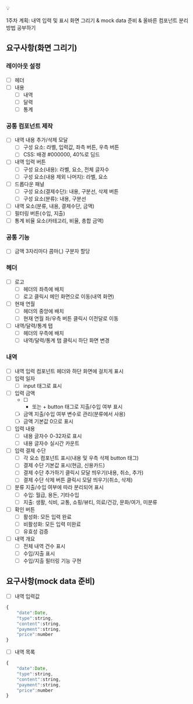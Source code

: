 <aside>
💡

1주차 계획: 내역 입력 및 표시 화면 그리기 & mock data 준비 & 올바른 컴포넌트 분리 방법 공부하기

</aside>

## 요구사항(화면 그리기)

### 레이아웃 설정

- [ ]  헤더
- [ ]  내용
    - [ ]  내역
    - [ ]  달력
    - [ ]  통계

### 공통 컴포넌트 제작

- [ ]  내역 내용 추가/삭제 모달
    - [ ]  구성 요소: 라벨, 입력값, 좌측 버튼, 우측 버튼
    - [ ]  CSS: 배경 #000000, 40%로 딤드
- [ ]  내역 입력 버튼
    - [ ]  구성 요소(내용): 라벨, 요소, 전체 글자수
    - [ ]  구성 요소(내용 제외 나머지): 라벨, 요소
- [ ]  드롭다운 패널
    - [ ]  구성 요소(결제수단): 내용, 구분선, 삭제 버튼
    - [ ]  구성 요소(분류): 내용, 구분선
- [ ]  내역 요소(분류, 내용, 결제수단, 금액)
- [ ]  필터링 버튼(수입, 지출)
- [ ]  통계 비율 요소(카테고리, 비율, 총합 금액)

### 공통 기능

- [ ]  금액 3자리마다 콤마(,) 구분자 할당

### 헤더

- [ ]  로고
    - [ ]  헤더의 좌측에 배치
    - [ ]  로고 클릭시 메인 화면으로 이동(내역 화면)
- [ ]  현재 연월
    - [ ]  헤더의 중앙에 배치
    - [ ]  현재 연월 좌/우측 버튼 클릭시 이전달로 이동
- [ ]  내역/달력/통계 탭
    - [ ]  헤더의 우측에 배치
    - [ ]  내역/달력/통계 탭 클릭시 하단 화면 변경

### 내역

- [ ]  내역 입력 컴포넌트 헤더와 하단 화면에 걸치게 표시
- [ ]  입력 일자
    - [ ]  input 태그로 표시
- [ ]  입력 금액
    - [ ]  - 또는 + button 태그로 지출/수입 여부 표시
    - [ ]  금액 지출/수입 여부 변수로 관리(분류에서 사용)
    - [ ]  금액 기본값 0으로 표시
- [ ]  입력 내용
    - [ ]  내용 글자수 0-32자로 표시
    - [ ]  내용 글자수 실시간 카운트
- [ ]  입력 결제 수단
    - [ ]  각 요소 컴포넌트 표시(내용 및 우측 삭제 button 태그)
    - [ ]  결제 수단 기본값 표시(현금, 신용카드)
    - [ ]  결제 수단 추가하기 클릭시 모달 띄우기(내용, 취소, 추가)
    - [ ]  결제 수단 삭제 버튼 클릭시 모달 띄우기(취소, 삭제)
- [ ]  분류 지출/수입 여부에 따라 분리되어 표시
    - [ ]  수입: 월급, 용돈, 기타수입
    - [ ]  지출: 생활, 식비, 교통, 쇼핑/뷰티, 의료/건강, 문화/여가, 미분류
- [ ]  확인 버튼
    - [ ]  활성화: 모든 입력 완료
    - [ ]  비활성화: 모든 입력 미완료
    - [ ]  유효성 검증
- [ ]  내역 개요
    - [ ]  전체 내역 건수 표시
    - [ ]  수입/지출 표시
    - [ ]  수입/지출 필터링 기능 구현

## 요구사항(mock data 준비)

- [ ]  내역 입력값

```js
{
	"date":Date,
	"type":string,
	"content":string,
	"payment":string,
	"price":number
}
```

- [ ]  내역 목록

```js
{
	"date":Date,
	"type":string,
	"content":string,
	"payment":string,
	"price":number
}
```